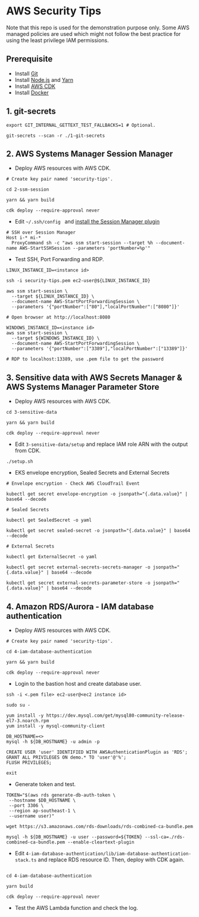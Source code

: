 # AWS Security Tips

Note that this repo is used for the demonstration purpose only. Some AWS managed policies are used which might not follow the best practice for using the least privilege IAM permissions.

## Prerequisite

- Install [Git](https://git-scm.com/downloads)
- Install [Node.js](https://nodejs.org/en/download/) and [Yarn](https://classic.yarnpkg.com/en/docs/install/)
- Install [AWS CDK](https://docs.aws.amazon.com/cdk/latest/guide/getting_started.html)
- Install [Docker](https://docs.docker.com/get-docker/)

## 1. git-secrets

```
export GIT_INTERNAL_GETTEXT_TEST_FALLBACKS=1 # Optional.

git-secrets --scan -r ./1-git-secrets
```

## 2. AWS Systems Manager Session Manager

- Deploy AWS resources with AWS CDK.

```
# Create key pair named 'security-tips'.

cd 2-ssm-session

yarn && yarn build

cdk deploy --require-approval never
```

- Edit `~/.ssh/config ` and [install the Session Manager plugin](https://docs.aws.amazon.com/systems-manager/latest/userguide/session-manager-working-with-install-plugin.html)

```
# SSH over Session Manager
Host i-* mi-*
  ProxyCommand sh -c "aws ssm start-session --target %h --document-name AWS-StartSSHSession --parameters 'portNumber=%p'"
```

- Test SSH, Port Forwarding and RDP.

```
LINUX_INSTANCE_ID=<instance id>

ssh -i security-tips.pem ec2-user@${LINUX_INSTANCE_ID}

aws ssm start-session \
  --target ${LINUX_INSTANCE_ID} \
  --document-name AWS-StartPortForwardingSession \
  --parameters '{"portNumber":["80"],"localPortNumber":["8080"]}'

# Open browser at http://localhost:8080

WINDOWS_INSTANCE_ID=<instance id>
aws ssm start-session \
  --target ${WINDOWS_INSTANCE_ID} \
  --document-name AWS-StartPortForwardingSession \
  --parameters '{"portNumber":["3389"],"localPortNumber":["13389"]}'

# RDP to localhost:13389, use .pem file to get the password
```

## 3. Sensitive data with AWS Secrets Manager & AWS Systems Manager Parameter Store

- Deploy AWS resources with AWS CDK.

```
cd 3-sensitive-data

yarn && yarn build

cdk deploy --require-approval never
```

- Edit `3-sensitive-data/setup` and replace IAM role ARN with the output from CDK.

```
./setup.sh
```

- EKS envelope encryption, Sealed Secrets and External Secrets

```
# Envelope encryption - Check AWS CloudTrail Event

kubectl get secret envelope-encryption -o jsonpath="{.data.value}" | base64 --decode

# Sealed Secrets

kubectl get SealedSecret -o yaml

kubectl get secret sealed-secret -o jsonpath="{.data.value}" | base64 --decode

# External Secrets

kubectl get ExternalSecret -o yaml

kubectl get secret external-secrets-secrets-manager -o jsonpath="{.data.value}" | base64 --decode

kubectl get secret external-secrets-parameter-store -o jsonpath="{.data.value}" | base64 --decode
```

## 4. Amazon RDS/Aurora - IAM database authentication

- Deploy AWS resources with AWS CDK.

```
# Create key pair named 'security-tips'.

cd 4-iam-database-authentication

yarn && yarn build

cdk deploy --require-approval never
```

- Login to the bastion host and create database user.

```
ssh -i <.pem file> ec2-user@<ec2 instance id>

sudo su -

yum install -y https://dev.mysql.com/get/mysql80-community-release-el7-3.noarch.rpm
yum install -y mysql-community-client

DB_HOSTNAME=<>
mysql -h ${DB_HOSTNAME} -u admin -p

CREATE USER 'user' IDENTIFIED WITH AWSAuthenticationPlugin as 'RDS';
GRANT ALL PRIVILEGES ON demo.* TO 'user'@'%';
FLUSH PRIVILEGES;

exit
```

- Generate token and test.

```
TOKEN="$(aws rds generate-db-auth-token \
 --hostname $DB_HOSTNAME \
 --port 3306 \
 --region ap-southeast-1 \
 --username user)"

wget https://s3.amazonaws.com/rds-downloads/rds-combined-ca-bundle.pem

mysql -h ${DB_HOSTNAME} -u user --password=${TOKEN} --ssl-ca=./rds-combined-ca-bundle.pem --enable-cleartext-plugin
```

- Edit `4-iam-database-authentication/lib/iam-database-authentication-stack.ts` and replace RDS resource ID. Then, deploy with CDK again.

```

cd 4-iam-database-authentication

yarn build

cdk deploy --require-approval never

```

- Test the AWS Lambda function and check the log.
